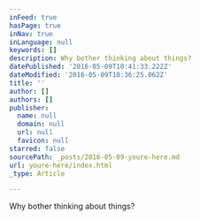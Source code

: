 ```yaml
---
inFeed: true
hasPage: true
inNav: true
inLanguage: null
keywords: []
description: Why bother thinking about things?
datePublished: '2016-05-09T10:41:33.222Z'
dateModified: '2016-05-09T10:36:25.062Z'
title: ''
author: []
authors: []
publisher:
  name: null
  domain: null
  url: null
  favicon: null
starred: false
sourcePath: _posts/2016-05-09-youre-here.md
url: youre-here/index.html
_type: Article

---
```

Why bother thinking about things?